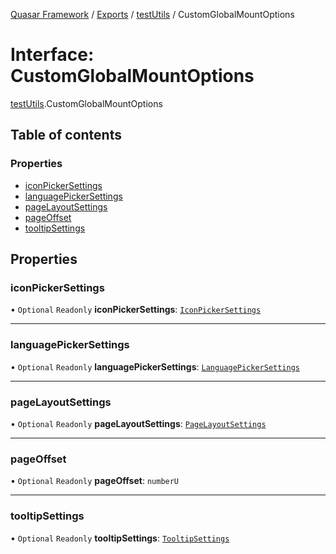 [Quasar Framework](../index.md) / [Exports](../modules.md) / [testUtils](../modules/testUtils.md) / CustomGlobalMountOptions

# Interface: CustomGlobalMountOptions

[testUtils](../modules/testUtils.md).CustomGlobalMountOptions

## Table of contents

### Properties

- [iconPickerSettings](testUtils.CustomGlobalMountOptions.md#iconpickersettings)
- [languagePickerSettings](testUtils.CustomGlobalMountOptions.md#languagepickersettings)
- [pageLayoutSettings](testUtils.CustomGlobalMountOptions.md#pagelayoutsettings)
- [pageOffset](testUtils.CustomGlobalMountOptions.md#pageoffset)
- [tooltipSettings](testUtils.CustomGlobalMountOptions.md#tooltipsettings)

## Properties

### iconPickerSettings

• `Optional` `Readonly` **iconPickerSettings**: [`IconPickerSettings`](components_IconPicker_extras.IconPickerSettings.md)

___

### languagePickerSettings

• `Optional` `Readonly` **languagePickerSettings**: [`LanguagePickerSettings`](components_LanguagePicker_extras.LanguagePickerSettings.md)

___

### pageLayoutSettings

• `Optional` `Readonly` **pageLayoutSettings**: [`PageLayoutSettings`](components_PageLayout_extras.PageLayoutSettings.md)

___

### pageOffset

• `Optional` `Readonly` **pageOffset**: `numberU`

___

### tooltipSettings

• `Optional` `Readonly` **tooltipSettings**: [`TooltipSettings`](components_Tooltip_extras.TooltipSettings.md)

